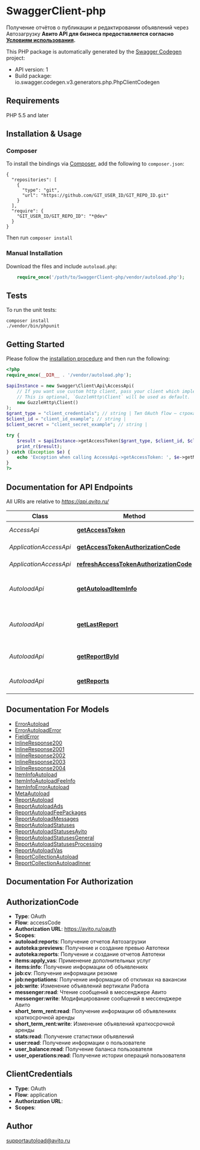 # SwaggerClient-php
Получение отчётов о публикации и редактировании объявлений через Автозагрузку **Авито API для бизнеса предоставляется согласно [Условиям использования](https://api.avito.ru/docs/public/APITermsOfServiceV1.pdf).** <!-- ReDoc-Inject: <security-definitions> -->

This PHP package is automatically generated by the [Swagger Codegen](https://github.com/swagger-api/swagger-codegen) project:

- API version: 1
- Build package: io.swagger.codegen.v3.generators.php.PhpClientCodegen

## Requirements

PHP 5.5 and later

## Installation & Usage
### Composer

To install the bindings via [Composer](http://getcomposer.org/), add the following to `composer.json`:

```
{
  "repositories": [
    {
      "type": "git",
      "url": "https://github.com/GIT_USER_ID/GIT_REPO_ID.git"
    }
  ],
  "require": {
    "GIT_USER_ID/GIT_REPO_ID": "*@dev"
  }
}
```

Then run `composer install`

### Manual Installation

Download the files and include `autoload.php`:

```php
    require_once('/path/to/SwaggerClient-php/vendor/autoload.php');
```

## Tests

To run the unit tests:

```
composer install
./vendor/bin/phpunit
```

## Getting Started

Please follow the [installation procedure](#installation--usage) and then run the following:

```php
<?php
require_once(__DIR__ . '/vendor/autoload.php');

$apiInstance = new Swagger\Client\Api\AccessApi(
    // If you want use custom http client, pass your client which implements `GuzzleHttp\ClientInterface`.
    // This is optional, `GuzzleHttp\Client` will be used as default.
    new GuzzleHttp\Client()
);
$grant_type = "client_credentials"; // string | Тип OAuth flow – строка client_credentials
$client_id = "client_id_example"; // string | 
$client_secret = "client_secret_example"; // string | 

try {
    $result = $apiInstance->getAccessToken($grant_type, $client_id, $client_secret);
    print_r($result);
} catch (Exception $e) {
    echo 'Exception when calling AccessApi->getAccessToken: ', $e->getMessage(), PHP_EOL;
}
?>
```

## Documentation for API Endpoints

All URIs are relative to *https://api.avito.ru/*

Class | Method | HTTP request | Description
------------ | ------------- | ------------- | -------------
*AccessApi* | [**getAccessToken**](docs/Api/AccessApi.md#getaccesstoken) | **GET** /token | Получение access token
*ApplicationAccessApi* | [**getAccessTokenAuthorizationCode**](docs/Api/ApplicationAccessApi.md#getaccesstokenauthorizationcode) | **GET** /token‎ | Получение access token
*ApplicationAccessApi* | [**refreshAccessTokenAuthorizationCode**](docs/Api/ApplicationAccessApi.md#refreshaccesstokenauthorizationcode) | **GET** /token‎‎ | Обновление access token
*AutoloadApi* | [**getAutoloadItemInfo**](docs/Api/AutoloadApi.md#getautoloaditeminfo) | **GET** /autoload/v1/accounts/{user_id}/items/{ad_id}/ | Получение информации о выгрузке объявления
*AutoloadApi* | [**getLastReport**](docs/Api/AutoloadApi.md#getlastreport) | **GET** /autoload/v1/accounts/{user_id}/reports/last_report/ | Получение данных последнего актуального отчета
*AutoloadApi* | [**getReportById**](docs/Api/AutoloadApi.md#getreportbyid) | **GET** /autoload/v1/accounts/{user_id}/reports/{reportId}/ | Получение данных отчета по ID
*AutoloadApi* | [**getReports**](docs/Api/AutoloadApi.md#getreports) | **GET** /autoload/v1/accounts/{user_id}/reports/ | Список отчетов об автозагрузке

## Documentation For Models

 - [ErrorAutoload](docs/Model/ErrorAutoload.md)
 - [ErrorAutoloadError](docs/Model/ErrorAutoloadError.md)
 - [FieldError](docs/Model/FieldError.md)
 - [InlineResponse200](docs/Model/InlineResponse200.md)
 - [InlineResponse2001](docs/Model/InlineResponse2001.md)
 - [InlineResponse2002](docs/Model/InlineResponse2002.md)
 - [InlineResponse2003](docs/Model/InlineResponse2003.md)
 - [InlineResponse2004](docs/Model/InlineResponse2004.md)
 - [ItemInfoAutoload](docs/Model/ItemInfoAutoload.md)
 - [ItemInfoAutoloadFeeInfo](docs/Model/ItemInfoAutoloadFeeInfo.md)
 - [ItemInfoErrorAutoload](docs/Model/ItemInfoErrorAutoload.md)
 - [MetaAutoload](docs/Model/MetaAutoload.md)
 - [ReportAutoload](docs/Model/ReportAutoload.md)
 - [ReportAutoloadAds](docs/Model/ReportAutoloadAds.md)
 - [ReportAutoloadFeePackages](docs/Model/ReportAutoloadFeePackages.md)
 - [ReportAutoloadMessages](docs/Model/ReportAutoloadMessages.md)
 - [ReportAutoloadStatuses](docs/Model/ReportAutoloadStatuses.md)
 - [ReportAutoloadStatusesAvito](docs/Model/ReportAutoloadStatusesAvito.md)
 - [ReportAutoloadStatusesGeneral](docs/Model/ReportAutoloadStatusesGeneral.md)
 - [ReportAutoloadStatusesProcessing](docs/Model/ReportAutoloadStatusesProcessing.md)
 - [ReportAutoloadVas](docs/Model/ReportAutoloadVas.md)
 - [ReportCollectionAutoload](docs/Model/ReportCollectionAutoload.md)
 - [ReportCollectionAutoloadInner](docs/Model/ReportCollectionAutoloadInner.md)

## Documentation For Authorization


## AuthorizationCode

- **Type**: OAuth
- **Flow**: accessCode
- **Authorization URL**: https://avito.ru/oauth
- **Scopes**: 
 - **autoload:reports**: Получение отчетов Автозагрузки
 - **autoteka:previews**: Получение и создание превью Автотеки
 - **autoteka:reports**: Получение и создание отчетов Автотеки
 - **items:apply_vas**: Применение дополнительных услуг
 - **items:info**: Получение информации об объявлениях
 - **job:cv**: Получение информации резюме
 - **job:negotiations**: Получение информации об откликах на вакансии
 - **job:write**: Изменение объявлений вертикали Работа
 - **messenger:read**: Чтение сообщений в мессенджере Авито
 - **messenger:write**: Модифицирование сообщений в мессенджере Авито
 - **short_term_rent:read**: Получение информации об объявлениях краткосрочной аренды
 - **short_term_rent:write**: Изменение объявлений краткосрочной аренды
 - **stats:read**: Получение статистики объявлений
 - **user:read**: Получение информации о пользователе
 - **user_balance:read**: Получение баланса пользователя
 - **user_operations:read**: Получение истории операций пользователя

## ClientCredentials

- **Type**: OAuth
- **Flow**: application
- **Authorization URL**: 
- **Scopes**: 


## Author

supportautoload@avito.ru

